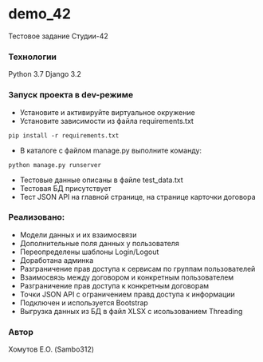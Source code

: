 # demo_42
Тестовое задание Студии-42
### Технологии
Python 3.7
Django 3.2
### Запуск проекта в dev-режиме
- Установите и активируйте виртуальное окружение
- Установите зависимости из файла requirements.txt
```
pip install -r requirements.txt
``` 
- В каталоге с файлом manage.py выполните команду:
```
python manage.py runserver
```
- Тестовые данные описаны в файле test_data.txt
- Тестовая БД присутствует
- Тест JSON API на главной странице, на странице карточки договора
### Реализовано:
- Модели данных и их взаимосвязи
- Дополнительные поля данных у пользователя
- Переопределены шаблоны Login/Logout
- Доработана админка
- Разграничение прав доступа к сервисам по группам пользователей
- Взаимосвязь между договором и конкретным пользователем
- Разграничение прав доступа к конкретным договорам
- Точки JSON API с ограничением правд доступа к информации
- Подключен и используется Bootstrap
- Выгрузка данных из БД в файл XLSX с исользованием Threading

### Автор
Хомутов Е.О. (Sambo312)


